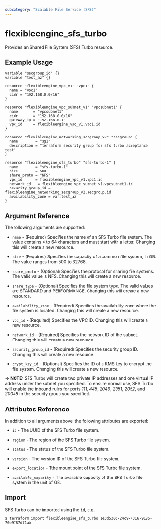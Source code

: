 ```yaml
---
subcategory: "Scalable File Service (SFS)"
---
```


# flexibleengine_sfs_turbo

Provides an Shared File System (SFS) Turbo resource.

## Example Usage

```hcl
variable "secgroup_id" {}
variable "test_az" {}

resource "flexibleengine_vpc_v1" "vpc1" {
  name = "vpc1"
  cidr = "192.168.0.0/16"
}

resource "flexibleengine_vpc_subnet_v1" "vpcsubnet1" {
  name       = "vpcsubnet1"
  cidr       = "192.168.0.0/16"
  gateway_ip = "192.168.0.1"
  vpc_id     = flexibleengine_vpc_v1.vpc1.id
}

resource "flexibleengine_networking_secgroup_v2" "secgroup" {
  name        = "sg1"
  description = "terraform security group for sfs turbo acceptance test"
}

resource "flexibleengine_sfs_turbo" "sfs-turbo-1" {
  name        = "sfs-turbo-1"
  size        = 500
  share_proto = "NFS"
  vpc_id      = flexibleengine_vpc_v1.vpc1.id
  network_id   = flexibleengine_vpc_subnet_v1.vpcsubnet1.id
  security_group_id = flexibleengine_networking_secgroup_v2.secgroup.id
  availability_zone = var.test_az
}
```

## Argument Reference
The following arguments are supported:

* `name` - (Required) Specifies the name of an SFS Turbo file system. The value contains 4 to 64
  characters and must start with a letter. Changing this will create a new resource.

* `size` - (Required) Specifies the capacity of a common file system, in GB. The value ranges from 500 to 32768.

* `share_proto` - (Optional) Specifies the protocol for sharing file systems. The valid value is NFS.
  Changing this will create a new resource.

* `share_type` - (Optional) Specifies the file system type. The valid values are STANDARD and PERFORMANCE.
  Changing this will create a new resource.

* `availability_zone` - (Required) Specifies the availability zone where the file system is located.
  Changing this will create a new resource.

* `vpc_id` - (Required) Specifies the VPC ID. Changing this will create a new resource.

* `network_id` - (Required) Specifies the network ID of the subnet. Changing this will create a new resource.

* `security_group_id` - (Required) Specifies the security group ID. Changing this will create a new resource.

* `crypt_key_id` - (Optional) Specifies the ID of a KMS key to encrypt the file system.
  Changing this will create a new resource.

-> **NOTE:**
  SFS Turbo will create two private IP addresses and one virtual IP address under the subnet you specified.
  To ensure normal use, SFS Turbo will enable the inbound rules for ports *111*, *445*, *2049*, *2051*, *2052*,
  and *20048* in the security group you specified.

## Attributes Reference
In addition to all arguments above, the following attributes are exported:

* `id` - The UUID of the SFS Turbo file system.

* `region` - The region of the SFS Turbo file system.

* `status` - The status of the SFS Turbo file system.

* `version` - The version ID of the SFS Turbo file system.

* `export_location` - Tthe mount point of the SFS Turbo file system.

* `available_capacity` - The available capacity of the SFS Turbo file system in the unit of GB.


## Import

SFS Turbo can be imported using the `id`, e.g.

```
$ terraform import flexibleengine_sfs_turbo 1e3d5306-24c9-4316-9185-70e9787d71ab
```
